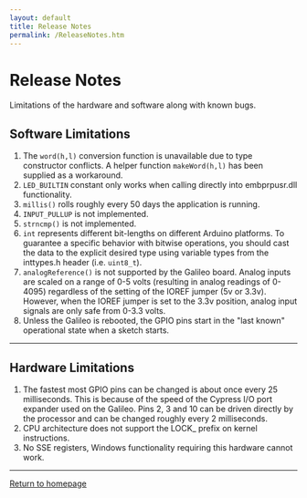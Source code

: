 ```yaml
---
layout: default
title: Release Notes
permalink: /ReleaseNotes.htm
---
```


<div class="jumbotron">
  <div class="container">
    <h1>Release Notes</h1>
    <p>Limitations of the hardware and software along with known bugs.</p>
  </div>
</div>
<div class="container">

  <h2> Software Limitations </h2>
  <p>
    <ol>
	  <li>
		The <code>word(h,l)</code> conversion function is unavailable due to type constructor conflicts. A helper function <code>makeWord(h,l)</code> has been supplied as a workaround.
	  </li>
      <li>
        <code>LED_BUILTIN</code> constant only works when calling directly into embprpusr.dll functionality.
      </li>
      <li>
        <code>millis()</code> rolls roughly every 50 days the application is running.
      </li>
      <li>
        <code>INPUT_PULLUP</code> is not implemented.
      </li>
      <li>
        <code>strncmp()</code> is not implemented.
      </li>
      <li>
        <code>int</code> represents different bit-lengths on different Arduino platforms. To guarantee a specific behavior with bitwise operations, you should cast the data to the explicit desired type using variable types from the inttypes.h header (i.e. <code>uint8_t</code>).
      </li>
      <li>
        <code>analogReference()</code> is not supported by the Galileo board.  Analog inputs are scaled on a range of 0-5 volts (resulting in analog readings of 0-4095) regardless of the setting of the IOREF jumper (5v or 3.3v). However, when the IOREF jumper is set to the 3.3v position, analog input signals are only safe from 0-3.3 volts.
      </li>
      <li>
        Unless the Galileo is rebooted, the GPIO pins start in the "last known" operational state when a sketch starts.
      </li>
    </ol>
  </p>
  <hr/>

  <h2> Hardware Limitations </h2>
  <p>
    <ol>
      <li>The fastest most GPIO pins can be changed is about once every 25 milliseconds. This is because of the speed of the Cypress I/O port expander used on the Galileo. Pins 2, 3 and 10 can be driven directly by the processor and can be changed roughly every 2 milliseconds.</li>
      <li>CPU architecture does not support the LOCK_ prefix on kernel instructions.</li>
      <li>No SSE registers, Windows functionality requiring this hardware cannot work.</li>
    </ol>
  </p>
  <hr/>

  <a class="btn btn-default" href="index.htm" role="button">Return to homepage</a>
